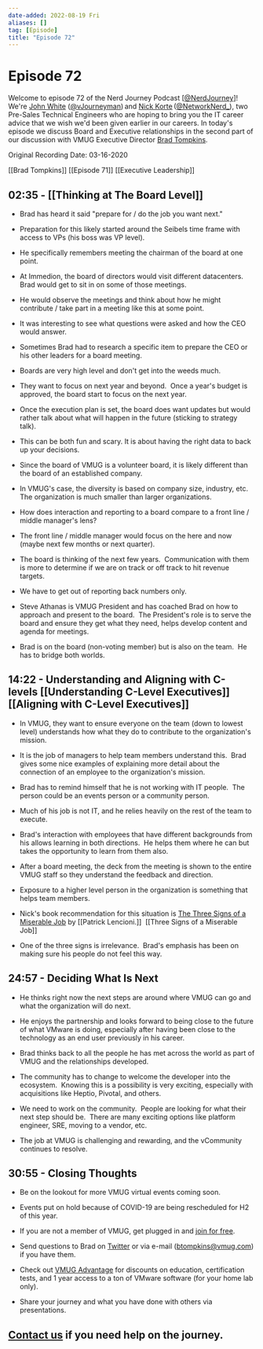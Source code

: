```yaml
---
date-added: 2022-08-19 Fri
aliases: []
tag: [Episode]
title: "Episode 72"
---
```


# Episode 72

Welcome to episode 72 of the Nerd Journey Podcast [[@NerdJourney](https://twitter.com/NerdJourney/)]! We're [John White](https://www.linkedin.com/in/vJourneyman/) ([@vJourneyman](https://twitter.com/vJourneyman)) and [Nick Korte](https://www.linkedin.com/in/nickkortenetworknerd/) ([@NetworkNerd_](https://twitter.com/NetworkNerd_/)), two Pre-Sales Technical Engineers who are hoping to bring you the IT career advice that we wish we'd been given earlier in our careers. In today's episode we discuss Board and Executive relationships in the second part of our discussion with VMUG Executive Director [Brad Tompkins](https://twitter.com/BradTompkins_).   

Original Recording Date: 03-16-2020 

[[Brad Tompkins]] [[Episode 71]] [[Executive Leadership]]

## 02:35 - [[Thinking at The Board Level]] 

* Brad has heard it said "prepare for / do the job you want next." 

* Preparation for this likely started around the Seibels time frame with access to VPs (his boss was VP level). 

* He specifically remembers meeting the chairman of the board at one point. 

* At Immedion, the board of directors would visit different datacenters.  Brad would get to sit in on some of those meetings.   

* He would observe the meetings and think about how he might contribute / take part in a meeting like this at some point. 

* It was interesting to see what questions were asked and how the CEO would answer. 

* Sometimes Brad had to research a specific item to prepare the CEO or his other leaders for a board meeting. 

* Boards are very high level and don't get into the weeds much. 

* They want to focus on next year and beyond.  Once a year's budget is approved, the board start to focus on the next year. 

* Once the execution plan is set, the board does want updates but would rather talk about what will happen in the future (sticking to strategy talk). 

* This can be both fun and scary. It is about having the right data to back up your decisions. 

* Since the board of VMUG is a volunteer board, it is likely different than the board of an established company. 

* In VMUG's case, the diversity is based on company size, industry, etc.  The organization is much smaller than larger organizations. 

* How does interaction and reporting to a board compare to a front line / middle manager's lens? 

* The front line / middle manager would focus on the here and now (maybe next few months or next quarter). 

* The board is thinking of the next few years.  Communication with them is more to determine if we are on track or off track to hit revenue targets. 

* We have to get out of reporting back numbers only. 

* Steve Athanas is VMUG President and has coached Brad on how to approach and present to the board.  The President's role is to serve the board and ensure they get what they need, helps develop content and agenda for meetings. 

* Brad is on the board (non-voting member) but is also on the team.  He has to bridge both worlds. 

## 14:22 - Understanding and Aligning with C-levels [[Understanding C-Level Executives]] [[Aligning with C-Level Executives]]

* In VMUG, they want to ensure everyone on the team (down to lowest level) understands how what they do to contribute to the organization's mission. 

* It is the job of managers to help team members understand this.  Brad gives some nice examples of explaining more detail about the connection of an employee to the organization's mission. 

* Brad has to remind himself that he is not working with IT people.  The person could be an events person or a community person. 

* Much of his job is not IT, and he relies heavily on the rest of the team to execute. 

* Brad's interaction with employees that have different backgrounds from his allows learning in both directions.  He helps them where he can but takes the opportunity to learn from them also. 

* After a board meeting, the deck from the meeting is shown to the entire VMUG staff so they understand the feedback and direction. 

* Exposure to a higher level person in the organization is something that helps team members. 

* Nick's book recommendation for this situation is [The Three Signs of a Miserable Job](https://www.amazon.com/Three-Signs-Miserable-Job-Employees-ebook/dp/B000UZQHD4) by [[Patrick Lencioni.]]  [[Three Signs of a Miserable Job]]

* One of the three signs is irrelevance.  Brad's emphasis has been on making sure his people do not feel this way. 

## 24:57 - Deciding What Is Next 

* He thinks right now the next steps are around where VMUG can go and what the organization will do next. 

* He enjoys the partnership and looks forward to being close to the future of what VMware is doing, especially after having been close to the technology as an end user previously in his career. 

* Brad thinks back to all the people he has met across the world as part of VMUG and the relationships developed. 

* The community has to change to welcome the developer into the ecosystem.  Knowing this is a possibility is very exciting, especially with acquisitions like Heptio, Pivotal, and others. 

* We need to work on the community.  People are looking for what their next step should be.  There are many exciting options like platform engineer, SRE, moving to a vendor, etc. 

* The job at VMUG is challenging and rewarding, and the vCommunity continues to resolve. 

## 30:55 - Closing Thoughts 

* Be on the lookout for more VMUG virtual events coming soon. 

* Events put on hold because of COVID-19 are being rescheduled for H2 of this year. 

* If you are not a member of VMUG, get plugged in and [join for free](https://community.vmug.com/vmug2019/membership/membership-benefits). 

* Send questions to Brad on [Twitter](https://twitter.com/BradTompkins_) or via e-mail (btompkins@vmug.com) if you have them. 

* Check out [VMUG Advantage](https://community.vmug.com/vmug2019/membership/vmug-advantage-membership) for discounts on education, certification tests, and 1 year access to a ton of VMware software (for your home lab only). 

* Share your journey and what you have done with others via presentations.   

## [Contact us](https://twitter.com/NerdJourney) if you need help on the journey.
